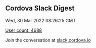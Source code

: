 ## Cordova Slack Digest
Wed, 30 Mar 2022 08:26:25 GMT

[User count: 4688](https://cordova.slack.com/)


Join the conversation at [slack.cordova.io](http://slack.cordova.io/)

